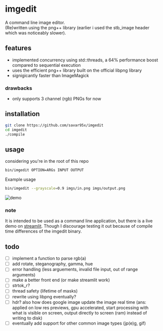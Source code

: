 # imgedit
A command line image editor.  
(Re)written using the png++ library (earlier i used the stb_image header which was noticeably slower).  

## features
- implemented concurrency using std::threads, a 64% performance boost compared to sequential execution  
- uses the efficient png++ library built on the official libpng library  
- signigicantly faster than ImageMagick  

### drawbacks
- only supports 3 channel (rgb) PNGs for now  

## installation
```bash
git clone https://github.com/savar95x/imgedit
cd imgedit
./compile
```

## usage
considering you're in the root of this repo
```bash
bin/imgedit OPTION=ARGs INPUT OUTPUT
```
Example usage
```bash
bin/imgedit --grayscale=0.9 imgs/in.png imgs/output.png
```

![demo](imgs/demo.gif)  

### note
It is intended to be used as a command line application, but there is a live demo on [streamlit](https://imgedit-savar.streamlit.app). Though I discourage testing it out because of compile time differences of the imgedit binary.  

## todo
- [ ] implement a function to parse rgb(a)
- [ ] add rotate, steganography, gamma, hue
- [ ] error handling (less arguements, invalid file input, out of range arguments)
- [ ] make a better front end (or make streamlit work)
- [ ] strtok_r?
- [ ] thread safety (lifetime of masks)
- [ ] rewrite using libpng eventually?
- [ ] hdr? also how does google image update the image real time (ans: applied on low res previews, gpu accelerated, start processing with what is visible on screen, output directly to screen (ram) instead of writing to disk)
- [ ] eventually add support for other common image types (jp(e)g, gif)
